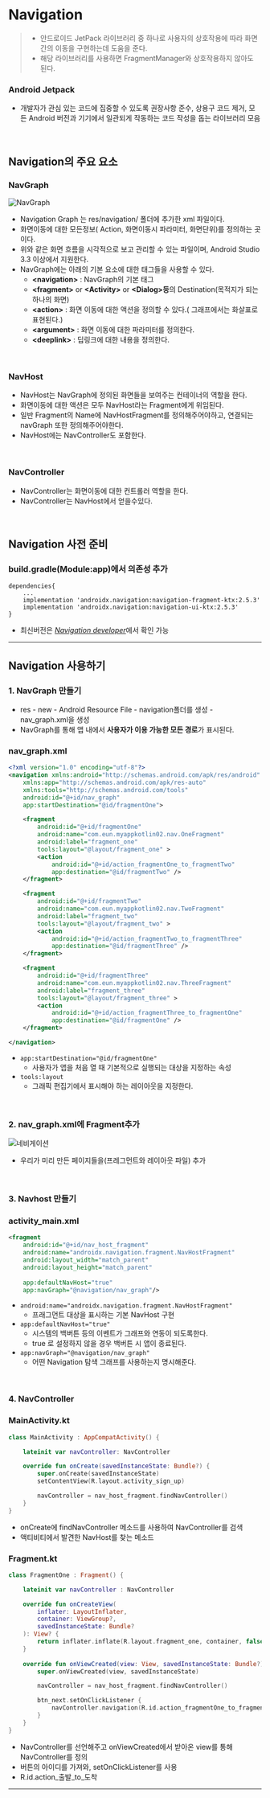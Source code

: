 # **Navigation**
> - 안드로이드 JetPack 라이브러리 중 하나로 사용자의 상호작용에 따라 화면간의 이동을 구현하는데 도움을 준다.
> - 해당 라이브러리를 사용하면 FragmentManager와 상호작용하지 않아도 된다.

### **Android Jetpack**
- 개발자가 관심 있는 코드에 집중할 수 있도록 권장사항 준수, 상용구 코드 제거, 모든 Android 버전과 기기에서 일관되게 작동하는 코드 작성을 돕는 라이브러리 모음

<br>

## **Navigation의 주요 요소**
### **NavGraph** 
![NavGraph](https://img1.daumcdn.net/thumb/R1280x0/?scode=mtistory2&fname=https%3A%2F%2Fblog.kakaocdn.net%2Fdn%2FpL1P6%2FbtqK2rNaFAm%2FtiilMpV2xxUL0ZqYp8i39k%2Fimg.png)
- Navigation Graph 는 res/navigation/ 폴더에 추가한 xml 파일이다.   
- 화면이동에 대한 모든정보( Action, 화면이동시 파라미터, 화면단위)를 정의하는 곳이다.    
- 위와 같은 화면 흐름을 시각적으로 보고 관리할 수 있는 파일이며, Android Studio 3.3 이상에서 지원한다.
- NavGraph에는 아래의 기본 요소에 대한 태그들을 사용할 수 있다.
    - **\<navigation>** : NavGraph의 기본 태그 
    - **\<fragment>** or **\<Activity>** or **\<Dialog>등**의 Destination(목적지가 되는 하나의 화면)
    - **\<action>** :  화면 이동에 대한 액션을 정의할 수 있다.( 그래프에서는 화살표로 표현된다.)
    - **\<argument>** : 화면 이동에 대한 파라미터를 정의한다.
    - **\<deeplink>** : 딥링크에 대한 내용을 정의한다.

<br>

### **NavHost**
- NavHost는 NavGraph에 정의된 화면들을 보여주는 컨테이너의 역할을 한다.
- 화면이동에 대한 액션은 모두 NavHost라는 Fragment에게 위임된다.
- 일반 Fragment의 Name에 NavHostFragment를 정의해주어야하고, 
연결되는 navGraph 또한 정의해주어야한다.
- NavHost에는 NavController도 포함한다.

<br>

### **NavController**
- NavController는 화면이동에 대한 컨트롤러 역할을 한다.
- NavController는 NavHost에서 얻을수있다.

<br>

## **Navigation 사전 준비**
### build.gradle(Module:app)에서 의존성 추가
```
dependencies{
	...
    implementation 'androidx.navigation:navigation-fragment-ktx:2.5.3'
    implementation 'androidx.navigation:navigation-ui-ktx:2.5.3'
}
```
- 최신버전은 [*Navigation developer*](https://developer.android.com/jetpack/androidx/releases/navigation?hl=ko)에서 확인 가능

***

## **Navigation 사용하기**

### 1. NavGraph 만들기
- res - new - Android Resource File - navigation폴더를 생성 - nav_graph.xml을 생성
- NavGraph를 통해 앱 내에서 **사용자가 이용 가능한 모든 경로**가 표시된다.

### nav_graph.xml
```xml
<?xml version="1.0" encoding="utf-8"?>
<navigation xmlns:android="http://schemas.android.com/apk/res/android"
    xmlns:app="http://schemas.android.com/apk/res-auto"
    xmlns:tools="http://schemas.android.com/tools"
    android:id="@+id/nav_graph"
    app:startDestination="@id/fragmentOne">

    <fragment
        android:id="@+id/fragmentOne"
        android:name="com.eun.myappkotlin02.nav.OneFragment"
        android:label="fragment_one"
        tools:layout="@layout/fragment_one" >
        <action
            android:id="@+id/action_fragmentOne_to_fragmentTwo"
            app:destination="@id/fragmentTwo" />
    </fragment>

    <fragment
        android:id="@+id/fragmentTwo"
        android:name="com.eun.myappkotlin02.nav.TwoFragment"
        android:label="fragment_two"
        tools:layout="@layout/fragment_two" >
        <action
            android:id="@+id/action_fragmentTwo_to_fragmentThree"
            app:destination="@id/fragmentThree" />
    </fragment>

    <fragment
        android:id="@+id/fragmentThree"
        android:name="com.eun.myappkotlin02.nav.ThreeFragment"
        android:label="fragment_three"
        tools:layout="@layout/fragment_three" >
        <action
            android:id="@+id/action_fragmentThree_to_fragmentOne"
            app:destination="@id/fragmentOne" />
    </fragment>

</navigation>
```
- `app:startDestination="@id/fragmentOne"`
    - 사용자가 앱을 처음 열 때 기본적으로 실행되는 대상을 지정하는 속성
- `tools:layout`
    - 그래픽 편집기에서 표시해야 하는 레이아웃을 지정한다.

<br>

### 2. nav_graph.xml에 Fragment추가
![네비게이션](https://velog.velcdn.com/images%2Feoqkrskfk94%2Fpost%2F367e7ac6-4184-4e0d-b674-084f12adf5e9%2Fimage.png)
- 우리가 미리 만든 페이지들을(프레그먼트와 레이아웃 파일) 추가

<br>

### 3. Navhost 만들기
### activity_main.xml
```xml
<fragment
    android:id="@+id/nav_host_fragment"
    android:name="androidx.navigation.fragment.NavHostFragment"
    android:layout_width="match_parent"
    android:layout_height="match_parent"
    
    app:defaultNavHost="true"
    app:navGraph="@navigation/nav_graph"/>
```
- `android:name="androidx.navigation.fragment.NavHostFragment"`
    - 프래그먼트 대상을 표시하는 기본 NavHost 구현
- `app:defaultNavHost="true"`  
    - 시스템의 백버튼 등의 이벤트가 그래프와 연동이 되도록한다. 
    - true 로 설정하지 않을 경우 백버튼 시 앱이 종료된다.
- `app:navGraph="@navigation/nav_graph"`
    - 어떤 Navigation 탐색 그래프를 사용하는지 명시해준다.

<br>

### 4. NavController
### MainActivity.kt
```kotlin
class MainActivity : AppCompatActivity() {

    lateinit var navController: NavController

    override fun onCreate(savedInstanceState: Bundle?) {
        super.onCreate(savedInstanceState)
        setContentView(R.layout.activity_sign_up)

        navController = nav_host_fragment.findNavController()
    }
}
```
- onCreate에 findNavController 메소드를 사용하여 NavController를 검색
- 액티비티에서 발견한 NavHost를 찾는 메소드

### Fragment.kt
```kotlin
class FragmentOne : Fragment() {

    lateinit var navController : NavController

    override fun onCreateView(
        inflater: LayoutInflater,
        container: ViewGroup?,
        savedInstanceState: Bundle?
    ): View? {
        return inflater.inflate(R.layout.fragment_one, container, false)
    } 
    
    override fun onViewCreated(view: View, savedInstanceState: Bundle?) {
        super.onViewCreated(view, savedInstanceState)

        navController = nav_host_fragment.findNavController()

        btn_next.setOnClickListener {
            navController.navigation(R.id.action_fragmentOne_to_fragmentTwo)
        }
    }
}
```
- NavController를 선언해주고 onViewCreated에서 받아온 view를 통해 NavController를 정의
- 버튼의 아이디를 가져와, setOnClickListener를 사용
- R.id.action_출발_to_도착

***